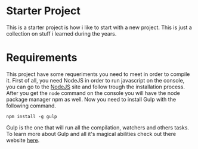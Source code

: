 # Starter Project
This is a starter project is how i like to start with a new project. This is just a collection on stuff i learned during the years.


# Requirements
This project have some requeriments you need to meet in order to compile it. First of all, you need NodeJS in order to run javascript on the console, you can go to the [NodeJS](https://nodejs.org/) site and follow trough the installation process. After you get the `node` command on the console you will have the node package manager npm as well. Now you need to install Gulp with the following command.

`npm install -g gulp`

Gulp is the one that will run all the compilation, watchers and others tasks. To learn more about Gulp and all it's magical abilities check out there website [here](https://gulpjs.com/).